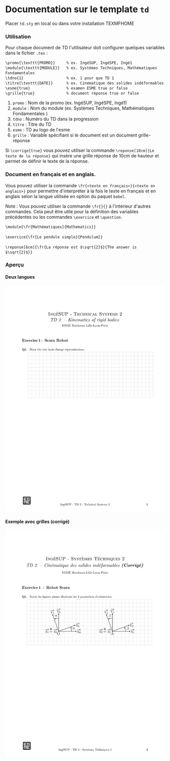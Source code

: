# Documentation sur le template `td` 

Placer `td.sty` en local ou dans votre installation TEXMFHOME

### Utilisation

Pour chaque document de TD l'utilisateur doit configurer quelques variables 
dans le fichier `.tex` :

```
\promo{\texttt{PROMO}}     % ex. IngéSUP, IngéSPE, Ingé1
\module{\texttt{MODULE}}   % ex. Systèmes Techniques, Mathématiques Fondamentales
\tdno{1}                   % ex. 1 pour que TD 1
\titre{\texttt{DATE}}      % ex. Cinématique des solides indéformables 
\esme{true}                % examen ESME true or false
\grille{true}              % document réponse true or false
```

1. `promo`  : Nom de la promo (ex. IngéSUP, IngéSPE, Ingé1)
2. `module` : Nom du module (ex. Systèmes Techniques, Mathématiques Fondamentales )
3. `tdno`   : Numéro du TD dans la progression
4. `titre`  : Titre du TD
5. `esme`   : TD au logo de l'esme
6. `grille` : Variable spécifiant si le document est un document grille-réponse 

Si `\corrige{true}` vous pouvez utiliser la commande `\reponse[10cm]{Le texte de la réponse}`
qui insère une grille réponse de 10cm de hauteur et permet de définir le texte de la réponse.

### Document en français et en anglais.

Vous pouvez utiliser la commande `\fr{<texte en français>}{<texte en anglais>}` 
pour permettre d'interpréter à la fois le texte en français et en anglais selon 
la langue utilisée en option du paquet `babel`.

Note : Vous pouvez utiliser la commande `\fr{}{}` à l'intérieur d'autres commandes. Cela peut être utile 
pour la définition des variables précédentes ou les commandes `\exercice` et `\question`. 
```
\module{\fr{Mathématiques}{Mathematics}}

\exercice{\fr{Le pendule simple}{Pendulum}}

\reponse[6cm]{\fr{La réponse est $\sqrt{2}$}{The answer is $\sqrt{2}$}}
```

### Aperçu

#### Deux langues 
<img src="../img/exemple_grille_deuxlangues-0.png" width="800" class="center">

#### Exemple avec grilles (corrigé)
<img src="../img/exemple_grille_corrige-0.png" width="800" class="center">



